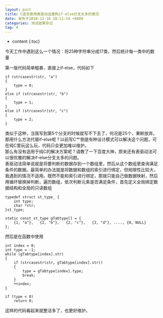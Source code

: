 ```yaml
---
layout: post
title: C语言使用表驱动法重构if-else分支太多的情况
date: 发布于2018-11-16 18:11:54 +0800
categories: 测试结果杂记
tag: 4
---
```


* content
{:toc}

今天工作中遇到这么一个情况：将25种字符串分成17类，然后统计每一类中的数量  
<!-- more -->

第一版代码简单粗暴，直接上if-else，代码如下

    
    
    if (strcasestr(str, "a")
    {
    	type = 0;
    }
    else if (strcasestr(str, "b")
    {
    	type = 1;
    }
    else if (strcasestr(str, "c")
    {
    	type = 2;
    }
    

类似于这种，当我写到第5个分支的时候就写不下去了，何况是25个，果断放弃。  
那用什么方法代替if-else呢？以前写C艹倒是有种设计模式可以解决这个问题，可在纯C里玩这么玩，代码只会更加难以维护。  
那么有没有适用于纯C的解决方案呢？请教了一下百度大神，原来还有表驱动法可以很优雅的解决if-else分支太多的问题。  
表驱动法简单说就是将要判断的数据存到一个数组里，然后从这个数组里查询满足条件的数据。最简单的办法就是将数据和数组的索引进行绑定，但局限性比较大，我遇到的情况不适用。既然不能和索引进行绑定，那就只能自己做数据映射，然后用循环替换掉判断，遍历数组，依次判断元素是否满足条件，首先定义全局绑定数据结构和全局的只读数组

    
    
    typedef struct st_type_ {
    	int type;
    	char *str;
    }st_type;
    
    static const st_type gTabtype[] = {
    	{1, "a"},	{2, "b"},	{2, "c"},	{3, "d"}, ...., {0, NULL}
    };
    

然后是在函数中使用

    
    
    int index = 0;
    int type = -1;
    while (gTabtype[index].str)
    {
    	if (strcasestr(str, gTabtype[index].str))
    	{
    		type = gTabtype[index].type;
    		break;
    	}
    	++index;
    }
    
    if (type < 0)
    	return 0;
    

这样的代码看起来就整洁多了，也更好维护。

